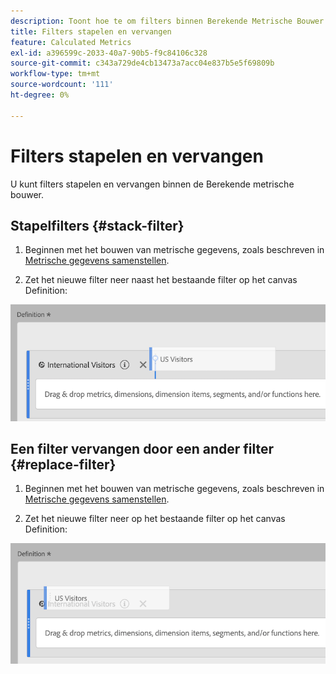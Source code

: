 ```yaml
---
description: Toont hoe te om filters binnen Berekende Metrische Bouwer te stapelen en te vervangen.
title: Filters stapelen en vervangen
feature: Calculated Metrics
exl-id: a396599c-2033-40a7-90b5-f9c84106c328
source-git-commit: c343a729de4cb13473a7acc04e837b5e5f69809b
workflow-type: tm+mt
source-wordcount: '111'
ht-degree: 0%

---
```


# Filters stapelen en vervangen

U kunt filters stapelen en vervangen binnen de Berekende metrische bouwer.

## Stapelfilters {#stack-filter}

1. Beginnen met het bouwen van metrische gegevens, zoals beschreven in [Metrische gegevens samenstellen](/help/components/calc-metrics/cm-workflow/cm-build-metrics.md).

1. Zet het nieuwe filter neer naast het bestaande filter op het canvas Definition:

![Het canvas van de definitie die metrisch van de Bezoekers van de VS toont viel naast de bestaande Internationale Bezoekers neer.](assets/cm_stack_seg.png)

## Een filter vervangen door een ander filter {#replace-filter}

1. Beginnen met het bouwen van metrische gegevens, zoals beschreven in [Metrische gegevens samenstellen](/help/components/calc-metrics/cm-workflow/cm-build-metrics.md).

1. Zet het nieuwe filter neer op het bestaande filter op het canvas Definition:

![De definitie van het canvas waarop de Amerikaanse bezoekers te zien kregen, viel boven op de maatstaf van de internationale bezoekers.](assets/cm_replace_seg.png)

